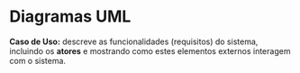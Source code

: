 # Diagramas UML 

**Caso de Uso:** descreve as funcionalidades (requisitos) do sistema, incluindo os **atores** e mostrando como estes elementos externos interagem com o sistema.
